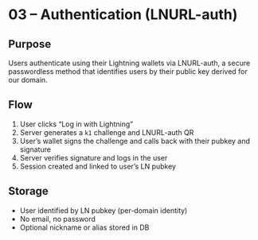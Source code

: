 # 03 – Authentication (LNURL-auth)

## Purpose

Users authenticate using their Lightning wallets via LNURL-auth, a secure passwordless method that identifies users by their public key derived for our domain.

## Flow

1. User clicks “Log in with Lightning”
2. Server generates a `k1` challenge and LNURL-auth QR
3. User’s wallet signs the challenge and calls back with their pubkey and signature
4. Server verifies signature and logs in the user
5. Session created and linked to user’s LN pubkey

## Storage

- User identified by LN pubkey (per-domain identity)
- No email, no password
- Optional nickname or alias stored in DB
